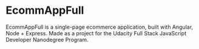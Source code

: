 # EcommAppFull

EcommAppFull is a single-page ecommerce application, built with Angular, Node + Express. Made as a project for the Udacity Full Stack JavaScript Developer Nanodegree Program.
